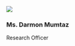 [![](https://giki.edu.pk/wp-content/uploads/2025/05/women-414x450.png)](https://giki.edu.pk/wp-content/uploads/2025/05/women.png)
### Ms. Darmon Mumtaz
Research Officer
